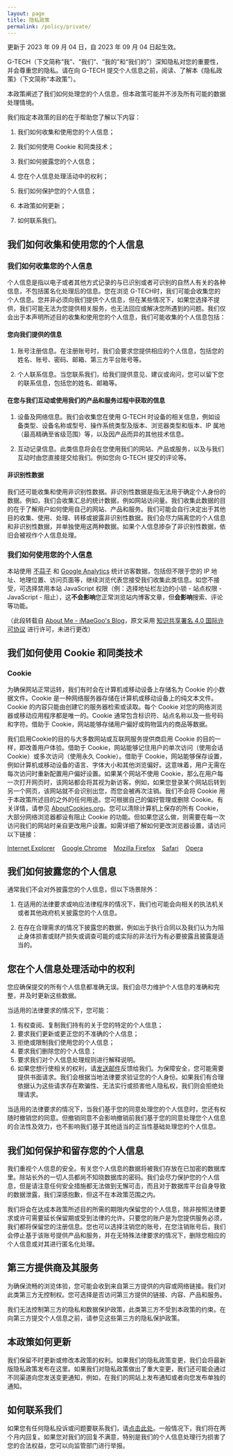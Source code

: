 ```yaml
---
layout: page
title: 隐私政策
permalink: /policy/private/
---
```


更新于 2023 年 09 月 04 日，自 2023 年 09 月 04 日起生效。

G-TECH（下文简称“我”、“我们”、“我的”和“我们的”）深知隐私对您的重要性，并会尊重您的隐私。请在向 G-TECH 提交个人信息之前，阅读、了解本《隐私政策》（下文简称“本政策”）。

本政策阐述了我们如何处理您的个人信息，但本政策可能并不涉及所有可能的数据处理情境。

我们指定本政策的目的在于帮助您了解以下内容：

1. 我们如何收集和使用您的个人信息；

2. 我们如何使用 Cookie 和同类技术；

3. 我们如何披露您的个人信息；

4. 您在个人信息处理活动中的权利；

5. 我们如何保护您的个人信息；

6. 本政策如何更新；

7. 如何联系我们。

## 我们如何收集和使用您的个人信息

### 我们如何收集您的个人信息

个人信息是指以电子或者其他方式记录的与已识别或者可识别的自然人有关的各种信息，不包括匿名化处理后的信息。您在浏览 G-TECH时，我们可能会收集您的个人信息。您并非必须向我们提供个人信息，但在某些情况下，如果您选择不提供，我们可能无法为您提供相关服务，也无法回应或解决您所遇到的问题。我们仅会出于本声明所述目的收集和使用您的个人信息，我们可能收集的个人信息包括：

#### 您向我们提供的信息

1. 账号注册信息。在注册账号时，我们会要求您提供相应的个人信息，包括您的姓名、账号、密码、邮箱、第三方平台账号等。

2. 个人联系信息。当您联系我们，给我们提供意见、建议或询问，您可以留下您的联系信息，包括您的姓名、邮箱等。

#### 在您与我们互动或使用我们的产品和服务过程中获取的信息

1. 设备及网络信息。我们会收集您在使用 G-TECH 时设备的相关信息，例如设备类型、设备名称或型号、操作系统类型及版本、浏览器类型和版本、IP 属地（最高精确至省级范围）等，以及因产品而异的其他技术信息。

2. 互动记录信息。此类信息将会在您使用我们的网站、产品或服务，以及与我们互动时由您直接提交给我们。例如您向 G-TECH 提交的评论等。 

#### 非识别性数据

我们还可能收集和使用非识别性数据。非识别性数据是指无法用于确定个人身份的数据。例如，我们会收集汇总的统计数据，例如网站访问量。我们收集此数据的目的在于了解用户如何使用自己的网站、产品和服务。我们可能会自行决定出于其他目的收集、使用、处理、转移或披露非识别性数据。我们会尽力隔离您的个人信息和非识别性数据，并单独使用这两种数据。如果个人信息掺杂了非识别性数据，依旧会被视作个人信息处理。

### 我们如何使用您的个人信息

本站使用 [不蒜子](//busuanzi.ibruce.info/) 和 [Google Analytics](//analytics.google.com/) 统计访客数据，包括但不限于您的 IP 地址、地理位置、访问页面等，继续浏览代表您接受我们收集此类信息。如您不接受，可选择禁用本站 JavaScript 权限（例：选择地址栏左边的小锁 - 站点权限 - JavaScript - 阻止），这**不会影响**您正常浏览站内博客文章，但**会影响**搜索、评论等功能。

（此段转载自 [About Me - iMaeGoo's Blog](//www.imaegoo.com/about/)，原文采用 [知识共享署名 4.0 国际许可协议](//creativecommons.org/licenses/by/4.0/deed.zh) 进行许可，未进行更改）

## 我们如何使用 Cookie 和同类技术

### Cookie

为确保网站正常运转，我们有时会在计算机或移动设备上存储名为 Cookie 的小数据文件。Cookie 是一种网络服务器存储在计算机或移动设备上的纯文本文件。Cookie 的内容只能由创建它的服务器检索或读取。每个 Cookie 对您的网络浏览器或移动应用程序都是唯一的。Cookie 通常包含标识符、站点名称以及一些号码和字符。借助于 Cookie，网站能够存储用户偏好或购物篮内的商品等数据。

我们启用Cookie的目的与大多数网站或互联网服务提供商启用 Cookie 的目的一样，即改善用户体验。借助于 Cookie，网站能够记住用户的单次访问（使用会话 Cookie）或多次访问（使用永久 Cookie）。借助于 Cookie，网站能够保存设置，例如计算机或移动设备的语言、字体大小和其他浏览偏好。这意味着，用户无需在每次访问时重新配置用户偏好设置。如果某个网站不使用 Cookie，那么在用户每一次打开网页时，该网站都会将其视为新访客。例如，如果您登录某个网站后转到另一个网页，该网站就不会识别出您，而您会被再次注销。我们不会将 Cookie 用于本政策所述目的之外的任何用途。您可根据自己的偏好管理或删除 Cookie。有关详情，请参见 [AboutCookies.org](https://www.aboutcookies.org/)。您可以清除计算机上保存的所有 Cookie，大部分网络浏览器都设有阻止 Cookie 的功能。但如果您这么做，则需要在每一次访问我们的网站时亲自更改用户设置。如需详细了解如何更改浏览器设置，请访问以下链接：

[Internet Explorer](//support.microsoft.com/kb/260971)    [Google Chrome](//support.google.com/chrome/bin/answer.py?hl=en-GB&answer=95647&p=cpn_cookies)    [Mozilla Firefox](//support.mozilla.org/en-US/kb/Cookies)    [Safari](//support.apple.com/kb/PH5042)    [Opera](//help.opera.com/en/latest/security-and-privacy/)

## 我们如何披露您的个人信息

通常我们不会对外披露您的个人信息，但以下场景除外：

1. 在适用的法律要求或响应法律程序的情况下，我们也可能会向相关的执法机关或者其他政府机关披露您的个人信息。

2. 在存在合理需求的情况下披露您的数据，例如出于执行合同以及我们认为为阻止身体损害或财产损失或调查可能的或实际的非法行为有必要披露且披露是适当的。

## 您在个人信息处理活动中的权利

您应确保提交的所有个人信息都准确无误。我们会尽力维护个人信息的准确和完整，并及时更新这些数据。

当适用的法律要求的情况下，您可能：

1. 有权查阅、复制我们持有的关于您的特定的个人信息；
2. 要求我们更新或更正您的不准确的个人信息；
3. 拒绝或限制我们使用您的个人信息；
4. 要求我们删除您的个人信息；
5. 要求我们对个人信息处理规则进行解释说明。
6. 如果您想行使相关的权利，请[发送邮件](mailto:gteh@gteh.top)反馈给我们。为保障安全，您可能需要提供书面请求。我们会根据当地法律要求验证您的个人身份。如果我们有合理依据认为这些请求存在欺骗性、无法实行或损害他人隐私权，我们则会拒绝处理请求。

当适用的法律要求的情况下，当我们基于您的同意处理您的个人信息时，您还有权随时撤销您的同意。但撤销同意不会影响撤销前我们基于您的同意处理您个人信息的合法性及效力，也不影响我们基于其他适当的正当性基础处理您的个人信息。

## 我们如何保护和留存您的个人信息

我们重视个人信息的安全。有关您个人信息的数据将被我们存放在已加密的数据库里。除站长外的一切人员都尚不知晓数据库的密码。我们会尽力保护您的个人信息，但是请注意任何安全措施都无法做到无懈可击，而且对于数据库平台自身导致的数据泄露，我们深感抱歉，但这不在本政策范围之内。

我们将会在达成本政策所述目的所需的期限内保留您的个人信息，除非按照法律要求或许可需要延长保留期或受到法律的允许。只要您的账户是为您提供服务必须，我们都将保留您的注册信息。您也可以选择注销您的账号，在您注销账号后，我们会停止基于该账号提供产品和服务，并在无特殊法律要求的情况下，删除您相应的个人信息或对其进行匿名化处理。

## 第三方提供商及其服务

为确保流畅的浏览体验，您可能会收到来自第三方提供的内容或网络链接。我们对此类第三方无控制权。您可选择是否访问第三方提供的链接、内容、产品和服务。

我们无法控制第三方的隐私和数据保护政策，此类第三方不受到本政策的约束。在向第三方提交个人信息之前，请参见这些第三方的隐私保护政策。

## 本政策如何更新

我们保留不时更新或修改本政策的权利。如果我们的隐私政策变更，我们会将最新版隐私政策发布在这里。如果我们对隐私政策做出了重大变更，我们还可能会通过不同渠道向您发送变更通知，例如，在我们的网站上发布通知或者向您发布单独的通知。

## 如何联系我们

如果您有任何隐私投诉或问题要联系我们，请[点击此处](mailto:gteh@gteh.top)。一般情况下，我们将在两个月内回复。如果您对我们的回复不满意，特别是我们的个人信息处理行为损害了您的合法权益，您可以向监管部门进行举报。